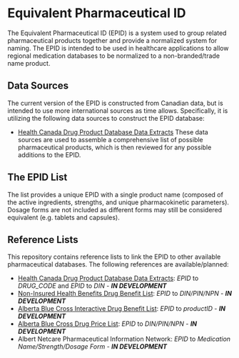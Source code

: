 # Equivalent Pharmaceutical ID
The Equivalent Pharmaceutical ID (EPID) is a system used to group related pharmaceutical products together and provide a normalized system for naming. The EPID is intended to be used in healthcare applications to allow regional medication databases to be normalized to a non-branded/trade name product.

## Data Sources
The current version of the EPID is constructed from Canadian data, but is intended to use more international sources as time allows. Specifically, it is utilizing the following data sources to construct the EPID database:
- [Health Canada Drug Product Database Data Extracts](https://www.canada.ca/en/health-canada/services/drugs-health-products/drug-products/drug-product-database/what-data-extract-drug-product-database.html)
These data sources are used to assemble a comprehensive list of possible pharmaceutical products, which is then reviewed for any possible additions to the EPID.

## The EPID List
The list provides a unique EPID with a single product name (composed of the active ingredients, strengths, and unique pharmacokinetic parameters). Dosage forms are not included as different forms may still be considered equivalent (e.g. tablets and capsules).

## Reference Lists
This repository contains reference lists to link the EPID to other available pharmaceutical databases. The following references are available/planned:
- [Health Canada Drug Product Database Data Extracts](https://www.canada.ca/en/health-canada/services/drugs-health-products/drug-products/drug-product-database/what-data-extract-drug-product-database.html): *EPID* to *DRUG_CODE* and *EPID* to *DIN* - ***IN DEVELOPMENT***
- [Non-Insured Health Benefits Drug Benefit List](https://www.canada.ca/en/health-canada/services/publications/health-system-services/non-insured-health-benefits-drug-benefit-list.html): *EPID* to *DIN/PIN/NPN* - ***IN DEVELOPMENT***
- [Alberta Blue Cross Interactive Drug Benefit List](https://idbl.ab.bluecross.ca/idbl/load.do): *EPID* to *productID* - ***IN DEVELOPMENT***
- [Alberta Blue Cross Drug Price List](https://www.ab.bluecross.ca/providers/pharmacy-price-files.php): *EPID* to *DIN/PIN/NPN* - ***IN DEVELOPMENT***
- Albert Netcare Pharmaceutical Information Network: *EPID* to *Medication Name/Strength/Dosage Form* - ***IN DEVELOPMENT***
